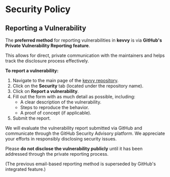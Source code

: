 # Security Policy

## Reporting a Vulnerability

The **preferred method** for reporting vulnerabilities in **kevvy** is via **GitHub's Private Vulnerability Reporting feature**.

This allows for direct, private communication with the maintainers and helps track the disclosure process effectively.

**To report a vulnerability:**

1.  Navigate to the main page of the [kevvy repository](https://github.com/mauvehed/kevvy).
2.  Click on the **Security** tab (located under the repository name).
3.  Click on **Report a vulnerability**.
4.  Fill out the form with as much detail as possible, including:
    - A clear description of the vulnerability.
    - Steps to reproduce the behavior.
    - A proof of concept (if applicable).
5.  Submit the report.

We will evaluate the vulnerability report submitted via GitHub and communicate through the GitHub Security Advisory platform. We appreciate your efforts in responsibly disclosing security issues.

Please **do not disclose the vulnerability publicly** until it has been addressed through the private reporting process.

(The previous email-based reporting method is superseded by GitHub's integrated feature.)
